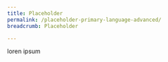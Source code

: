 ```yaml
---
title: Placeholder
permalink: /placeholder-primary-language-advanced/
breadcrumb: Placeholder

---
```


loren ipsum

